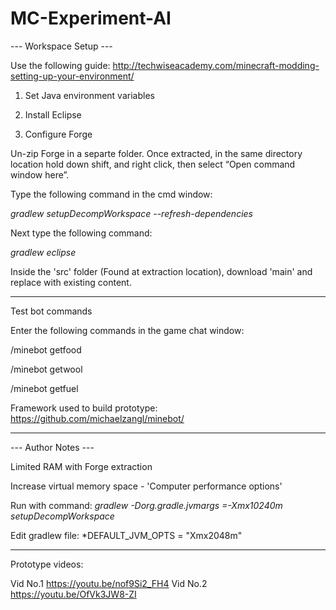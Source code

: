 # MC-Experiment-AI

--- Workspace Setup ---

Use the following guide: http://techwiseacademy.com/minecraft-modding-setting-up-your-environment/

1) Set Java environment variables

2) Install Eclipse

3) Configure Forge

Un-zip Forge in a separte folder.
Once extracted, in the same directory location hold down shift, and right click, then select “Open command window here”.

Type the following command in the cmd window: 

*gradlew setupDecompWorkspace --refresh-dependencies*

Next type the following command:

*gradlew eclipse*

Inside the 'src' folder (Found at extraction location), download 'main' and replace with existing content.

___________________________________________

Test bot commands

Enter the following commands in the game chat window:

/minebot getfood

/minebot getwool

/minebot getfuel

Framework used to build prototype: https://github.com/michaelzangl/minebot/

________________________________________

--- Author Notes ---

Limited RAM with Forge extraction

Increase virtual memory space - 'Computer performance options'

Run with command: *gradlew -Dorg.gradle.jvmargs =-Xmx10240m setupDecompWorkspace*

Edit gradlew file:
*DEFAULT_JVM_OPTS = "Xmx2048m"

________________________________________

Prototype videos:

Vid No.1   https://youtu.be/nof9Si2_FH4
Vid No.2   https://youtu.be/OfVk3JW8-ZI



